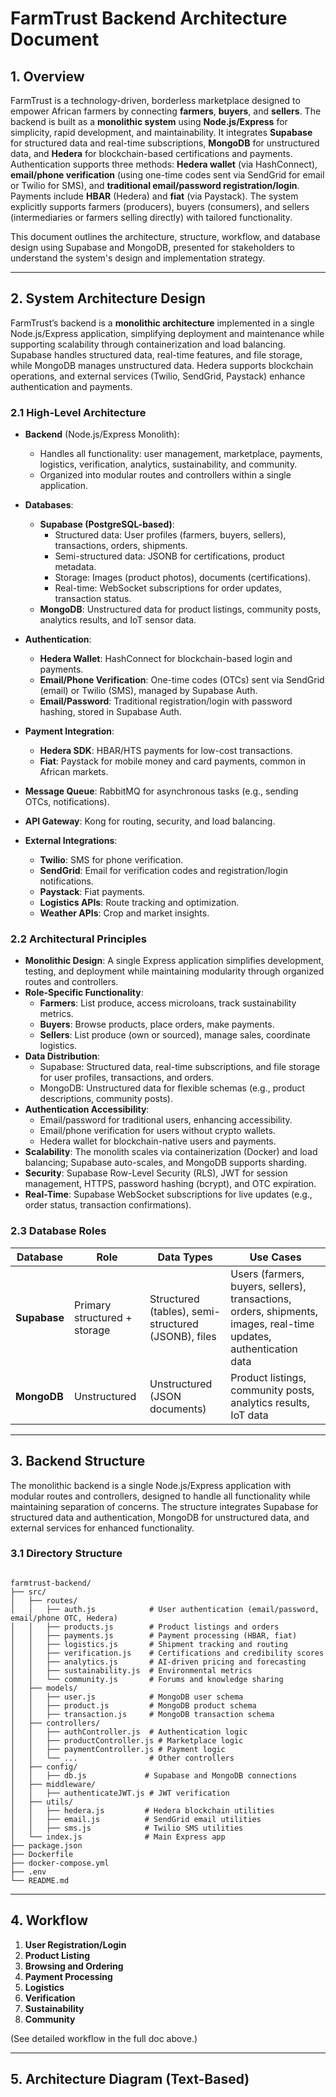 
# FarmTrust Backend Architecture Document

## 1. Overview
FarmTrust is a technology-driven, borderless marketplace designed to empower African farmers by connecting **farmers**, **buyers**, and **sellers**. The backend is built as a **monolithic system** using **Node.js/Express** for simplicity, rapid development, and maintainability. It integrates **Supabase** for structured data and real-time subscriptions, **MongoDB** for unstructured data, and **Hedera** for blockchain-based certifications and payments. Authentication supports three methods: **Hedera wallet** (via HashConnect), **email/phone verification** (using one-time codes sent via SendGrid for email or Twilio for SMS), and **traditional email/password registration/login**. Payments include **HBAR** (Hedera) and **fiat** (via Paystack). The system explicitly supports farmers (producers), buyers (consumers), and sellers (intermediaries or farmers selling directly) with tailored functionality.

This document outlines the architecture, structure, workflow, and database design using Supabase and MongoDB, presented for stakeholders to understand the system's design and implementation strategy.

---

## 2. System Architecture Design
FarmTrust’s backend is a **monolithic architecture** implemented in a single Node.js/Express application, simplifying deployment and maintenance while supporting scalability through containerization and load balancing. Supabase handles structured data, real-time features, and file storage, while MongoDB manages unstructured data. Hedera supports blockchain operations, and external services (Twilio, SendGrid, Paystack) enhance authentication and payments.

### 2.1 High-Level Architecture

- **Backend** (Node.js/Express Monolith):
  - Handles all functionality: user management, marketplace, payments, logistics, verification, analytics, sustainability, and community.
  - Organized into modular routes and controllers within a single application.
- **Databases**:
  - **Supabase (PostgreSQL-based)**:
    - Structured data: User profiles (farmers, buyers, sellers), transactions, orders, shipments.
    - Semi-structured data: JSONB for certifications, product metadata.
    - Storage: Images (product photos), documents (certifications).
    - Real-time: WebSocket subscriptions for order updates, transaction status.
  - **MongoDB**: Unstructured data for product listings, community posts, analytics results, and IoT sensor data.

- **Authentication**:
  - **Hedera Wallet**: HashConnect for blockchain-based login and payments.
  - **Email/Phone Verification**: One-time codes (OTCs) sent via SendGrid (email) or Twilio (SMS), managed by Supabase Auth.
  - **Email/Password**: Traditional registration/login with password hashing, stored in Supabase Auth.
- **Payment Integration**:
  - **Hedera SDK**: HBAR/HTS payments for low-cost transactions.
  - **Fiat**: Paystack for mobile money and card payments, common in African markets.
- **Message Queue**: RabbitMQ for asynchronous tasks (e.g., sending OTCs, notifications).
- **API Gateway**: Kong for routing, security, and load balancing.
- **External Integrations**:
  - **Twilio**: SMS for phone verification.
  - **SendGrid**: Email for verification codes and registration/login notifications.
  - **Paystack**: Fiat payments.
  - **Logistics APIs**: Route tracking and optimization.
  - **Weather APIs**: Crop and market insights.

### 2.2 Architectural Principles
- **Monolithic Design**: A single Express application simplifies development, testing, and deployment while maintaining modularity through organized routes and controllers.
- **Role-Specific Functionality**:
  - **Farmers**: List produce, access microloans, track sustainability metrics.
  - **Buyers**: Browse products, place orders, make payments.
  - **Sellers**: List produce (own or sourced), manage sales, coordinate logistics.
- **Data Distribution**:
  - Supabase: Structured data, real-time subscriptions, and file storage for user profiles, transactions, and orders.
  - MongoDB: Unstructured data for flexible schemas (e.g., product descriptions, community posts).
- **Authentication Accessibility**:
  - Email/password for traditional users, enhancing accessibility.
  - Email/phone verification for users without crypto wallets.
  - Hedera wallet for blockchain-native users and payments.
- **Scalability**: The monolith scales via containerization (Docker) and load balancing; Supabase auto-scales, and MongoDB supports sharding.
- **Security**: Supabase Row-Level Security (RLS), JWT for session management, HTTPS, password hashing (bcrypt), and OTC expiration.
- **Real-Time**: Supabase WebSocket subscriptions for live updates (e.g., order status, transaction confirmations).

### 2.3 Database Roles
| Database | Role | Data Types | Use Cases |
|----------|------|------------|-----------|
| **Supabase** | Primary structured + storage | Structured (tables), semi-structured (JSONB), files | Users (farmers, buyers, sellers), transactions, orders, shipments, images, real-time updates, authentication data |
| **MongoDB** | Unstructured | Unstructured (JSON documents) | Product listings, community posts, analytics results, IoT data |

---

## 3. Backend Structure
The monolithic backend is a single Node.js/Express application with modular routes and controllers, designed to handle all functionality while maintaining separation of concerns. The structure integrates Supabase for structured data and authentication, MongoDB for unstructured data, and external services for enhanced functionality.

### 3.1 Directory Structure
```

farmtrust-backend/
├── src/
│   ├── routes/
│   │   ├── auth.js            # User authentication (email/password, email/phone OTC, Hedera)
│   │   ├── products.js        # Product listings and orders
│   │   ├── payments.js        # Payment processing (HBAR, fiat)
│   │   ├── logistics.js       # Shipment tracking and routing
│   │   ├── verification.js    # Certifications and credibility scores
│   │   ├── analytics.js       # AI-driven pricing and forecasting
│   │   ├── sustainability.js  # Environmental metrics
│   │   └── community.js       # Forums and knowledge sharing
│   ├── models/
│   │   ├── user.js            # MongoDB user schema
│   │   ├── product.js         # MongoDB product schema
│   │   ├── transaction.js     # MongoDB transaction schema
│   ├── controllers/
│   │   ├── authController.js  # Authentication logic
│   │   ├── productController.js # Marketplace logic
│   │   ├── paymentController.js # Payment logic
│   │   └── ...                # Other controllers
│   ├── config/
│   │   ├── db.js             # Supabase and MongoDB connections
│   ├── middleware/
│   │   ├── authenticateJWT.js # JWT verification
│   ├── utils/
│   │   ├── hedera.js         # Hedera blockchain utilities
│   │   ├── email.js          # SendGrid email utilities
│   │   ├── sms.js            # Twilio SMS utilities
│   └── index.js              # Main Express app
├── package.json
├── Dockerfile
├── docker-compose.yml
├── .env
└── README.md

```

---

## 4. Workflow
1. **User Registration/Login**
2. **Product Listing**
3. **Browsing and Ordering**
4. **Payment Processing**
5. **Logistics**
6. **Verification**
7. **Sustainability**
8. **Community**

(See detailed workflow in the full doc above.)

---

## 5. Architecture Diagram (Text-Based)
```

